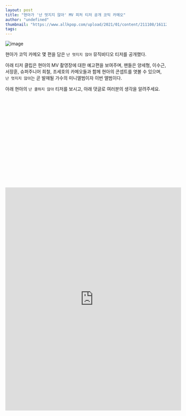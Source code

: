 ```yaml
---
layout: post
title: "현아가 '난 멋지지 않아' MV 피처 티저 공개 코믹 카메오"
author: "undefined"
thumbnail: "https://www.allkpop.com/upload/2021/01/content/211108/1611245304-20210121-hyuna.jpg"
tags: 
---
```



![image](https://www.allkpop.com/upload/2021/01/content/211108/1611245304-20210121-hyuna.jpg)

현아가 코믹 카메오 몇 편을 담은 `난 멋지지 않아` 뮤직비디오 티저를 공개했다.

아래 티저 클립은 현아의 MV 촬영장에 대한 예고편을 보여주며, 팬들은 양세형, 이수근, 서장훈, 슈퍼주니어 희철, 조세호의 카메오들과 함께 현아의 콘셉트를 엿볼 수 있으며, `난 멋지지 않아`는 곧 발매될 가수의 미니앨범이자 이번 앨범이다.

아래 현아의 `난 쿨하지 않아` 티저를 보시고, 아래 댓글로 여러분의 생각을 알려주세요.


<div class="video_wrapper" style="padding-top: 56.25%;">
    <iframe id="twitter-widget-0" scrolling="no" frameborder="0" allowtransparency="true" allowfullscreen="true" class="" style="position: static; visibility: visible; width: 550px; height: 696px; display: block; flex-grow: 1;" title="Twitter Tweet" src="https://platform.twitter.com/embed/index.html?creatorScreenName=allkpop&amp;dnt=false&amp;embedId=twitter-widget-0&amp;frame=false&amp;hideCard=false&amp;hideThread=false&amp;id=1352928851274264576&amp;lang=en&amp;origin=https%3A%2F%2Fwww.allkpop.com%2Farticle%2F2021%2F01%2Fhyuna-reveals-teaser-of-im-not-cool-mv-feat-comedic-cameos&amp;siteScreenName=allkpop&amp;theme=light&amp;widgetsVersion=ed20a2b%3A1601588405575&amp;width=550px" data-tweet-id="1352928851274264576"></iframe>
</div>
